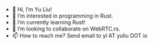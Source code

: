 - 👋 Hi, I’m Yu Liu!
- 👀 I’m interested in programming in Rust.
- 🌱 I’m currently learning Rust!
- 💞️ I’m looking to collaborate on WebRTC.rs.
- 📫 How to reach me? Send email to yl AT yuliu DOT io

<!---
yuliu-io/yuliu-io is a ✨ special ✨ repository because its `README.md` (this file) appears on your GitHub profile.
You can click the Preview link to take a look at your changes.
--->
